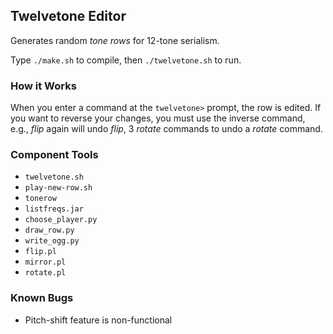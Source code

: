 ## Twelvetone Editor

Generates random *tone rows* for 12-tone serialism.

Type `./make.sh` to compile, then `./twelvetone.sh` to run.

### How it Works
When you enter a command at the `twelvetone>` prompt, the row is edited.
If you want to reverse your changes, you must use the inverse command, e.g.,
*flip* again will undo *flip*, 3 *rotate* commands to undo a *rotate* command.

### Component Tools

- `twelvetone.sh`
- `play-new-row.sh`
- `tonerow`
- `listfreqs.jar`
- `choose_player.py`
- `draw_row.py`
- `write_ogg.py`
- `flip.pl`
- `mirror.pl`
- `rotate.pl`

### Known Bugs
- Pitch-shift feature is non-functional